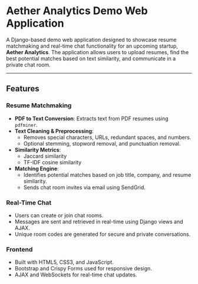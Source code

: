 # Aether Analytics Demo Web Application

A Django-based demo web application designed to showcase resume matchmaking and real-time chat functionality for an upcoming startup, **Aether Analytics**. The application allows users to upload resumes, find the best potential matches based on text similarity, and communicate in a private chat room.

---

## Features

### Resume Matchmaking
- **PDF to Text Conversion**: Extracts text from PDF resumes using `pdfminer`.
- **Text Cleaning & Preprocessing**:
  - Removes special characters, URLs, redundant spaces, and numbers.
  - Optional stemming, stopword removal, and punctuation removal.
- **Similarity Metrics**:
  - Jaccard similarity
  - TF-IDF cosine similarity
- **Matching Engine**:
  - Identifies potential matches based on job title, company, and resume similarity.
  - Sends chat room invites via email using SendGrid.

### Real-Time Chat
- Users can create or join chat rooms.
- Messages are sent and retrieved in real-time using Django views and AJAX.
- Unique room codes are generated for secure and private conversations.

### Frontend
- Built with HTML5, CSS3, and JavaScript.
- Bootstrap and Crispy Forms used for responsive design.
- AJAX and WebSockets for real-time chat updates.
